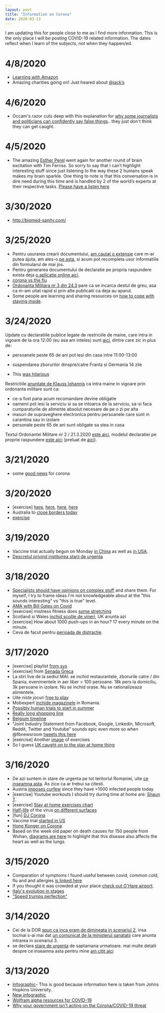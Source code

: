 ```yaml
---
layout: post
title: "Information on Corona"
date: 2020-03-13
---
```


I am updating this for people close to me as I find more information. This is the only place I will be posting COVID-19 related information. The dates reflect when I learn of the subjects, not when they happen/ed.

# 4/8/2020
* [Learning with Amazon](https://www.amazonfutureengineer.com/free-courses)
* Amazing charities going on! Just heared about [@jack’s](https://twitter.com/jack/status/1247616214769086465?s=21)


# 4/6/2020
* Occam's razor cuts deep with this explanation for [why some journalists and politicians can confidently say false things](http://paulgraham.com/cred.html).. they just don't think they can get caught.

# 4/5/2020
* The amazing [Esther Perel](https://www.estherperel.com) went again for another round of brain excitation with Tim Ferriss. So sorry to say that I can’t highlight interesting stuff since just listening to the way these 2 humans speak makes my brain sparkle. One thing to note is that this conversation is in dire need during this time and is handled by 2 of the world’s experts at their respective tasks. [Please have a listen here](https://tim.blog/2020/04/02/esther-perel-relationships-in-quarantine/)

# 3/30/2020
* http://biomed-sanity.com/

# 3/25/2020
* Pentru usurarea crearii documentului, [am cautat o extensie](https://www.google.com/search?q=chrome+plugin+for+form+store+data&oq=chrome+plugin+for+form+store&aqs=chrome.1.69i57j33l2.12072j0j7&sourceid=chrome&ie=UTF-8) care m-ar putea ajuta, am ales-o [pe asta](https://chrome.google.com/webstore/detail/form-vault/lmhpmojffnpndeejifmkicggnilnlfem?hl=en), si acum pot recompleta usor informatiile din formularul de mai jos.
* Pentru generarea documentului de declaratie pe propria raspundere exista deja [o aplicatie online aici](https://declaratie.egovernment.ro/?fbclid=IwAR3UseIrPHWhAxTaUBdAibiAIy48VoF76AOG9ZGhc1JPgu__vPrkD5aRTe8).
* [corona vs the flu](https://www.instagram.com/tv/B-IROt9p_Z6/?igshid=ixvi9980bbgs)
* [Ordonanta Militara nr 3 din 24.3](https://www.mai.gov.ro/ordonanta-militara-nr-3-din-24-03-2020-privind-masuri-de-prevenire-a-raspandirii-covid-19/) pare ca se incarca destul de greu, asa ca m-am uitat rapid si prin alte publicatii ca deja au aparut.
* Some people are learning and sharing resources on [how to cope with staying inside](https://homenauts.com/manifesto/).

# 3/24/2020
Update cu declaratiile publice legate de restriciile de maine, care intra in vigoare de la ora 12:00 (eu asa am inteles) sunt [aici](https://www.facebook.com/ministeruldeinterne/videos/153738465853169/), dintre care zic in plus de:
* persoanele peste 65 de ani pot iesi din casa intre 11:00-13:00
* suspendarea zborurilor dinspre/catre Franta si Germania 14 zile


* This [was hilarious](https://vm.tiktok.com/sb5QxV/)


Restrictiile [anuntate de Klauss Iohannis](https://www.facebook.com/ministeruldeinterne/videos/167255187634457/) ca intra maine in vigoare prin ordonanta militare sunt ca:
- ce-a fost pana acum recomandare devine obligatie
- oamenii pot iesi la serviciu si sa se intoarca de la serviciu, sa-si faca cumparaturile de alimente absolut necesare de pe o zi pe alta
- masuri de supraveghere electronica pentru persoanele care sunt in carantina sau in izolare
- personale peste 65 de ani sunt obligate sa stea in casa

Textul Ordonantei Militare nr 2 / 21.3.2020 [este aici](http://legislatie.just.ro/Public/DetaliiDocument/224284), modelul declaratiei pe proprie raspundere [este aici](https://www.mai.gov.ro/wp-content/uploads/2020/03/MODEL-Declaratie-pe-proprie-raspundere.pdf) (preluat de [aici](https://www.mai.gov.ro/modelul-declaratiei-pe-proprie-raspundere-referitoare-la-circulatia-persoanelor-in-afara-locuintei-gospodariei-conform-ordonantei-militare-nr-2-din-21-03-2020/)).

# 3/21/2020
* some [good news](https://www.instagram.com/p/B9-UmavlDvi/?igshid=wh62zqd3o14r) for corona

# 3/20/2020
* [exercise] [here](https://nc.fit/athome), [here](https://www.youtube.com/channel/UCaBqRxHEMomgFU-AkSfodCw), [here](https://www.fitnessblender.com/), [here](https://www.youtube.com/watch?v=gDdrDBlN9T8)
* Australia to [close borders today](https://sydneynews.sydney/sydney-news/australia-closing-borders-in-a-few-hours-for-6-months/6572/?fbclid=IwAR13c4ZzVYcbMc4MUNIDmGeEM9Co3XDsgyz8-tYQzqPNYL_rGs8-HtZdFXA)
* [exercise](https://www.instagram.com/p/B96ucaLp0MT/?igshid=1fqqnkqx8mza1)

# 3/19/2020
* Vaccine trial actually begun on Monday [in China](https://www.washingtonpost.com/world/asia_pacific/chinas-wolf-warrior-strives-to-be-first-with-coronavirus-vaccine/2020/03/19/d6705cba-699c-11ea-b199-3a9799c54512_story.html) as well as [in USA](https://www.washingtonpost.com/politics/government-official-coronavirus-vaccine-trial-starts-monday/2020/03/15/7ce93710-6722-11ea-b199-3a9799c54512_story.html).
* [Descretul privind instituirea starii de urgenta](https://www.juridice.ro/676227/decret-privind-instituirea-starii-de-urgenta.html)

# 3/18/2020
* [Specialists should have opinions on complex stuff](https://www.instagram.com/p/B94wN0ngwGr/?igshid=asg8z5qi768e) and share them. For myself, I try to frame ideas I'm not knowledgeable about at the "this sounds interesting" vs "this is true" level. 
* [AMA with Bill Gates on Covid](https://www.reddit.com/r/Coronavirus/comments/fksnbf/im_bill_gates_cochair_of_the_bill_melinda_gates/)
* [exercise] mistress fitness does [some stretching](https://www.instagram.com/p/B94WN87HdaX/?igshid=prqzcp5xmiol)
* Scotland si Wales [inchid scolile de vineri](https://www.reuters.com/article/us-health-coronavirus-britain-schools-idUSKBN215178?taid=5e724531893d280001e52639&utm_campaign=trueAnthem%3A+Trending+Content&utm_medium=trueAnthem&utm_source=twitter), UK anunta azi
* [exercise] How about 1000 push-ups in an hour? 17 every minute on the minute. 
* Ceva de facut pentru [perioada de distractie](https://docs.google.com/document/d/1vwXGex_vcGG5-dtJxGPVFIBXtqgopOZPnga0WUQt23A/edit?fbclid=IwAR3YNYIUbBaVZGrxXLsiSFykmgkUnyAJOR_EDedQEXTkxpuIGf784LrKTTo).

# 3/17/2020
* [exercise] playlist [from sys](https://www.youtube.com/playlist?list=PLKqt0rAWn0jphbIzpDASDl2SgymVopUnz)
* [exercise] from [Senada Greca](https://www.instagram.com/p/B92I7nLjzN1/?igshid=1kxz49j4f1kqq)
* La stiri live de la sediul MAI: se inchid restaurantele, zborurile catre / din Spania, evenimentele in aer liber > 100 persoane. 18k pers la domiciliu, 3k persoane in izolare. Nu se inchid orase. Nu se rationalizeaza alimentele.
* Uite niste jocuri [free to play](https://www.gog.com/partner/stay_at_home)
* Mobexpert [inchide magazinele](https://www.zf.ro/companii/decizie-precedent-magazinele-mobexpert-inchid-perioada-nedeterminata-dan-sucu-proprietar-ne-putem-asuma-riscul-punem-pericol-sanatatea-fie-angajatilor-nostri-fie-clientilor-salariatii-vor-primi-75-18989291) in Romania.
* [Possibly human trials to start in summer](https://twitter.com/skathire/status/1239875777728073729?s=20)
* [Really long shopping line](https://twitter.com/lopp/status/1239676109731647491)
* [Belgium timeline](https://twitter.com/brendt_gd/status/1239806402656448513?s=21)
* "Joint Industry Statement from Facebook, Google, Linkedin, Microsoft, Reddit, Twitter and Youtube" sounds epic even more so when @fbnewsroom [tweets this here](https://twitter.com/fbnewsroom/status/1239703497479614466?s=20)
* [exercise] Another [image](https://scontent.fotp3-1.fna.fbcdn.net/v/t1.0-9/p960x960/89784439_3652605708143290_5785943717969920000_o.jpg?_nc_cat=107&_nc_sid=ca434c&_nc_ohc=55zjrSLZnAIAX8d9Upx&_nc_ht=scontent.fotp3-1.fna&_nc_tp=6&oh=0fdd2c3c8d5bd105d74f1c97b13f90a5&oe=5E94E1C9) of exercises
* So I guess [UK caught on to the stay at home thing](https://twitter.com/billneelynbc/status/1239669547331878915?s=21)

# 3/16/2020
* De azi suntem in stare de urgenta pe tot teritoriul Romaniei, uite [ce inseamna asta](https://www.juridice.ro/676227/decret-privind-instituirea-starii-de-urgenta.html). As zice ca ar trebui sa citesti. 
* Austria [imposes curfew](https://www.youtube.com/watch?v=LBFPEiKKbGE&t=29s) since they have >1000 infected people today.
* [exercise] Youtube workouts I should try during time at home are: [Shaun T](https://www.youtube.com/user/shauntfitness/playlists).
* [exercise] [Stay at home exercises chart](https://img.pr0gramm.com/2020/03/14/2865e9755157e9dd.jpg)
* [Half-life](https://en.wikipedia.org/wiki/Half-life) of the virus [on different surfaces](https://img.pr0gramm.com/2020/03/15/480e1cf1144cf2f5.jpg)
* [fun] [DJ Corona](https://pr0gramm.com/top/3744154)
* Vaccine trial [started in US](https://apnews.com/8089a3d0ec8f9fde971bddd7b3aa2ba1)
* [Hong Konger on Corona](https://twitter.com/laurelchor/status/1238472298547613696?s=21)
* Based on the week old paper on death causes for 150 people from Wuhan, [diagrams are here](https://www.instagram.com/p/B9u0ue3g6I7/?igshid=1mqc4g98ibbyt) to highlight that this disease also affects the heart as well as the lungs. 

# 3/15/2020
* Comparation of symptoms I found useful between covid, common cold, flu and and allergies [is linked here](https://www.instagram.com/p/B9xIA7QAJvA/?igshid=8wj31it9nbuv)
* If you thought it was crowded at your place [check out O'Hare airport](https://twitter.com/BrookeGMcDonald/status/1238986272137502720).
* [Italy's evolution in stages](https://twitter.com/JasonYanowitz/status/1238977743653687296)
* ["Speed trumps perfection"](https://twitter.com/i/status/1238865202868883461)

# 3/14/2020
* Cei de la DOR [spun ca inca eram de dimineata in scenariul 2](https://www.dor.ro/coronavirus-cele-patru-scenarii-in-romania/), insa tocmai s-ai mai dat [un comunicat de la ministerul sanatatii](http://www.ms.ro/2020/03/14/buletin-informativ-14-03-2020-ora-1600/) care anunta intrarea in scenariul 3.
* se declara [stare de urgenta](http://m.ziare.com/klaus-johannis/live-iohannis-iese-la-declaratii-dupa-ce-a-scos-guvernul-din-izolare-sa-depuna-juramantul-1601650) de saptamana urmatoare. mai multe detalii despre ce inseamna asta pentru mine [am citit aici](https://www.mediafax.ro/coronavirus/ce-inseamna-starea-de-urgenta-in-ce-fel-te-poate-afecta-18986338) 


# 3/13/2020
* [Infographic](https://www.arcgis.com/apps/opsdashboard/index.html#/bda7594740fd40299423467b48e9ecf6)-
This is good because information here is taken from Johns Hopkins University. 
* [New infographic](https://experience.arcgis.com/experience/685d0ace521648f8a5beeeee1b9125cd)
* [Wolfram alpha resources for COVID-19](https://community.wolfram.com/groups/-/m/t/1872608)
* [Why your government isn't acting on the Corona/COVID-19 threat](https://ma.ttias.be/government-act-corona-covid-19/)